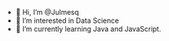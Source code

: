 - 👋 Hi, I’m @Julmesq
- 👀 I’m interested in Data Science
- 🌱 I’m currently learning Java and JavaScript.
